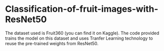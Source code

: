# Classification-of-fruit-images-with-ResNet50
The dataset used is Fruit360 (you can find it on Kaggle). The code provided trains the model on this dataset and uses Tranfer Learning technology to reuse the pre-trained weights from ResNet50.
